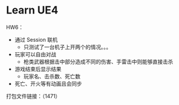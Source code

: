 # Learn UE4

HW6：

* 通过 Session 联机
  * 只测试了一台机子上开两个的情况。。。
* 玩家可以自由对战
  * 枪类武器根据击中部分造成不同的伤害、手雷击中则能够直接击杀
* 游戏结束后显示结果
  * 玩家名、击杀数、死亡数
* 死亡、开火等有动画且会同步

打包文件链接：（1471）




